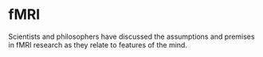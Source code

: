 # fMRI

Scientists and philosophers have discussed the assumptions and premises in fMRI research as they relate
to features of the mind. 

